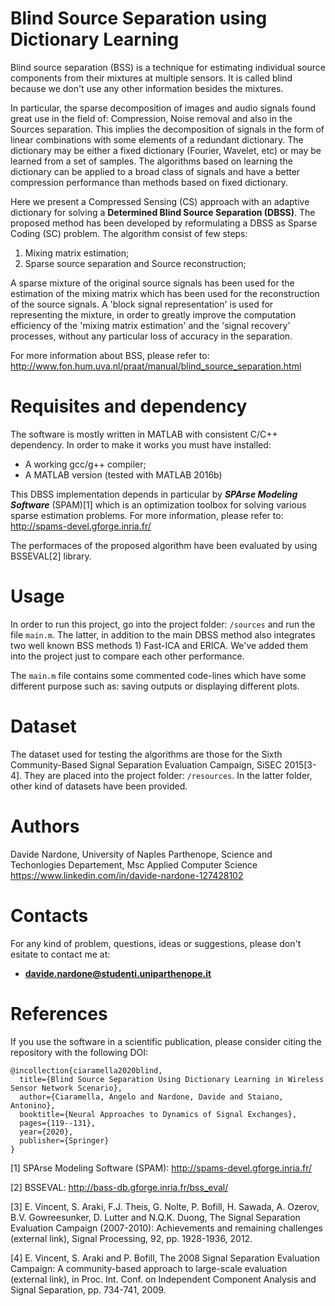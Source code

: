 # Blind Source Separation using Dictionary Learning

Blind source separation (BSS) is a technique for estimating individual source components from their mixtures at multiple sensors. It is called blind because we don't use any other information besides the mixtures.

In particular, the sparse decomposition of images and audio signals found great use in the field of: Compression, Noise removal and also in the Sources separation. This implies the decomposition of signals in the form of linear combinations with some elements of a redundant dictionary. The dictionary may be either a fixed dictionary (Fourier, Wavelet, etc) or may be learned from a set of samples. The algorithms based on learning the dictionary can be applied to a broad class of signals and have a better compression performance than methods based on fixed dictionary.

Here we present a Compressed Sensing (CS) approach with an adaptive dictionary for solving a **Determined Blind Source Separation (DBSS)**.
The proposed method has been developed by reformulating a DBSS as Sparse Coding (SC) problem.
The algorithm consist of few steps:
  1. Mixing matrix estimation;
  2. Sparse source separation and Source reconstruction;

A sparse mixture of the original source signals has been used for the estimation of the mixing matrix which has been used for the reconstruction of the source signals. A 'block signal representation' is used for representing the mixture, in order to greatly improve the computation efficiency of the 'mixing matrix estimation' and the 'signal recovery' processes,
without any particular loss of accuracy in the separation.

For more information about BSS, please refer to: http://www.fon.hum.uva.nl/praat/manual/blind_source_separation.html

# Requisites and dependency

The software is mostly written in MATLAB with consistent C/C++ dependency. In order to make it works you must have installed:

  * A working gcc/g++ compiler;
  * A MATLAB version (tested with MATLAB 2016b)
  
This DBSS implementation depends in particular by **_SPArse Modeling Software_** (SPAM)[1] which is an optimization toolbox for solving various sparse estimation problems.
For more information, please refer to: http://spams-devel.gforge.inria.fr/

The performaces of the proposed algorithm have been evaluated by using BSSEVAL[2] library.

# Usage

In order to run this project, go into the project folder: `/sources` and run the file `main.m`. The latter, in addition to the main DBSS method also integrates two well known BSS methods 1) Fast-ICA and ERICA. We've added them into the project just to compare each other performance.

The `main.m` file contains some commented code-lines which have some different purpose such as: saving outputs or displaying different plots.


# Dataset

The dataset used for testing the algorithms are those for the Sixth Community-Based Signal Separation Evaluation Campaign,
SiSEC 2015[3-4]. They are placed into the project folder: `/resources`. In the latter folder, other kind of datasets have been provided.

# Authors

Davide Nardone, University of Naples Parthenope, Science and Techonlogies Departement, Msc Applied Computer Science <br/>
https://www.linkedin.com/in/davide-nardone-127428102

# Contacts

For any kind of problem, questions, ideas or suggestions, please don't esitate to contact me at: 
- **davide.nardone@studenti.uniparthenope.it**

# References

If you use the software in a scientific publication, please consider citing the repository with the following DOI:

```
@incollection{ciaramella2020blind,
  title={Blind Source Separation Using Dictionary Learning in Wireless Sensor Network Scenario},
  author={Ciaramella, Angelo and Nardone, Davide and Staiano, Antonino},
  booktitle={Neural Approaches to Dynamics of Signal Exchanges},
  pages={119--131},
  year={2020},
  publisher={Springer}
}
```

[1] SPArse Modeling Software (SPAM): http://spams-devel.gforge.inria.fr/

[2] BSSEVAL: http://bass-db.gforge.inria.fr/bss_eval/

[3] E. Vincent, S. Araki, F.J. Theis, G. Nolte, P. Bofill, H. Sawada, A. Ozerov, B.V. Gowreesunker, D. Lutter and N.Q.K. Duong, The Signal Separation Evaluation Campaign (2007-2010): Achievements and remaining challenges (external link), Signal Processing, 92, pp. 1928-1936, 2012.

[4] E. Vincent, S. Araki and P. Bofill, The 2008 Signal Separation Evaluation Campaign: A community-based approach to large-scale evaluation (external link), in Proc. Int. Conf. on Independent Component Analysis and Signal Separation, pp. 734-741, 2009.
